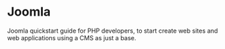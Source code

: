 # Joomla
Joomla quickstart guide for PHP developers, to start create web sites and web applications using a CMS as just a base.
